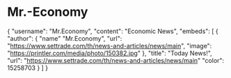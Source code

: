# Mr.-Economy

{
 "username": "Mr.Economy",
 "content": "Economic News",
 "embeds": [
 {
   "author": {
    "name" "Mr.Economy",
    "url": "https://www.settrade.com/th/news-and-articles/news/main",
    "image": "https://printler.com/media/photo/150382.jpg"
   },
   "title": "Today News!",
   "url": "https://www.settrade.com/th/news-and-articles/news/main"
   "color": 15258703
  }
 ]
}
 
   

